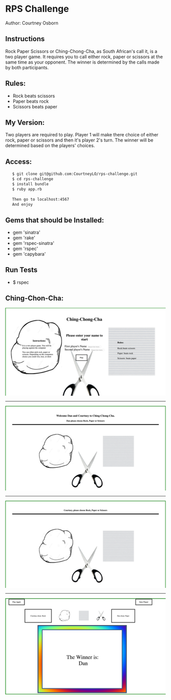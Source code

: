 # RPS Challenge

Author: Courtney Osborn

Instructions
-------

Rock Paper Scissors or Ching-Chong-Cha, as South African's call it, is a two player game. It requires you to call either rock, paper or scissors at the same time as your opponent. The winner is determined by the calls made by both participants.

Rules:
-------

- Rock beats scissors
- Paper beats rock
- Scissors beats paper


My Version:
-------

Two players are required to play. Player 1 will make there choice of either rock, paper or scissors and then it's player 2's turn. The winner will be determined based on the players' choices.

Access:
-------

       $ git clone git@github.com:CourtneyLO/rps-challenge.git
       $ cd rps-challenge
       $ install bundle
       $ ruby app.rb

       Then go to localhost:4567
       And enjoy

Gems that should be Installed:
-----------------------------

- gem 'sinatra'
- gem 'rake'
- gem 'rspec-sinatra'
- gem 'rspec'
- gem 'capybara'

Run Tests
---------

- $ rspec


Ching-Chon-Cha:
--------------
![alt tag](app/public/img/page1.png)

------------

![alt tag](app/public/img/page2.png)

------------
![alt tag](app/public/img/page3.png)

-------------

![alt tag](app/public/img/page4.png)
